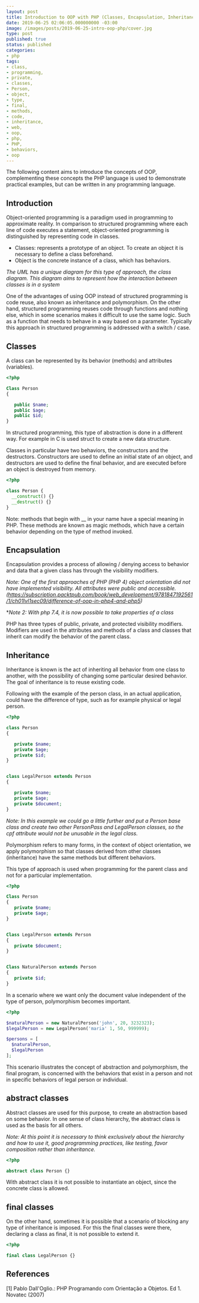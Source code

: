 ```yaml
---
layout: post
title: Introduction to OOP with PHP (Classes, Encapsulation, Inheritance)
date: 2019-06-25 02:06:05.000000000 -03:00
image: /images/posts/2019-06-25-intro-oop-php/cover.jpg
type: post
published: true
status: published
categories:
- php
tags:
- class,
- programming,
- private,
- classes,
- Person,
- object,
- type,
- final,
- methods,
- code,
- inheritance,
- web,
- oop,
- php,
- PHP,
- behaviors,
- oop
---
```


The following content aims to introduce the concepts of OOP, complementing these
concepts the PHP language is used to demonstrate practical examples, but can be
written in any programming language.

## Introduction

Object-oriented programming is a paradigm used in programming to approximate
reality. In comparison to structured programming where each line of code
executes a statement, object-oriented programming is distinguished by
representing code in classes.

- Classes: represents a prototype of an object. To create an object it is necessary to define a class beforehand.
- Object is the concrete instance of a class, which has behaviors.

*The UML has a unique diagram for this type of approach, the class diagram. This diagram aims to represent how the interaction between classes is in a system*

One of the advantages of using OOP instead of structured programming is code
reuse, also known as inheritance and polymorphism. On the other hand,
structured programming reuses code through functions and nothing else, which in
some scenarios makes it difficult to use the same logic. Such as a function
that needs to behave in a way based on a parameter. Typically this approach in
structured programming is addressed with a switch / case.

## Classes

A class can be represented by its behavior (methods) and attributes (variables).

``` php
<?php

Class Person
{

   public $name;
   public $age;
   public $id;
}
```

In structured programming, this type of abstraction is done in a different way.
For example in C is used struct to create a new data structure.

Classes in particular have two behaviors, the constructors and the destructors.
Constructors are used to define an initial state of an object, and destructors
are used to define the final behavior, and are executed before an object is
destroyed from memory.

```php
<?php

class Person {
  __construct() {}
  __destruct() {}
}
```

Note: methods that begin with __ in your name have a special meaning in PHP.
These methods are known as magic methods, which have a certain behavior
depending on the type of method invoked.

## Encapsulation

Encapsulation provides a process of allowing / denying access to behavior and
data that a given class has through the visibility modifiers.

*Note: One of the first approaches of PHP (PHP 4) object orientation did not have implemented visibility. All attributes were public and accessible. (https://subscription.packtpub.com/book/web_development/9781847192561/1/ch01lvl1sec09/difference-of-oop-in-php4-and-php5)*

**Note 2: With php 7.4, it is now possible to take properties of a class*

PHP has three types of public, private, and protected visibility modifiers.
Modifiers are used in the attributes and methods of a class and classes that
inherit can modify the behavior of the parent class.

## Inheritance

Inheritance is known is the act of inheriting all behavior from one class to
another, with the possibility of changing some particular desired behavior.
The goal of inheritance is to reuse existing code.

Following with the example of the person class, in an actual application, could
have the difference of type, such as for example physical or legal person.

```php
<?php

class Person
{

   private $name;
   private $age;
   private $id;
}


class LegalPerson extends Person
{

   private $name;
   private $age;
   private $document;
}
```

*Note: In this example we could go a little further and put a Person base class
and create two other PersonPass and LegalPerson classes, so the cpf attribute
would not be unusable in the legal class.*

Polymorphism refers to many forms, in the context of object orientation,
we apply polymorphism so that classes derived from other classes (inheritance)
have the same methods but different behaviors.

This type of approach is used when programming for the parent class and not for
a particular implementation.

```php
<?php

Class Person
{
   private $name;
   private $age;
}


Class LegalPerson extends Person
{
   private $document;
}


Class NaturalPerson extends Person
{
   private $id;
}
```

In a scenario where we want only the document value independent of the type of
person, polymorphism becomes important.

```php
<?php

$naturalPerson = new NaturalPerson('john', 20, 3232323);
$legalPerson = new LegalPerson('maria' 1, 50, 999999);

$persons = [
  $naturalPerson,
  $legalPerson
];
```

This scenario illustrates the concept of abstraction and polymorphism, the final
program, is concerned with the behaviors that exist in a person and not in
specific behaviors of legal person or individual.

## abstract classes

Abstract classes are used for this purpose, to create an abstraction based on
some behavior. In one sense of class hierarchy, the abstract class is used as
the basis for all others.

*Note: At this point it is necessary to think exclusively about the hierarchy and
how to use it, good programming practices, like testing, favor composition
rather than inheritance.*

```php
<?php

abstract class Person {}
```

With abstract class it is not possible to instantiate an object, since the
concrete class is allowed.

## final classes

On the other hand, sometimes it is possible that a scenario of blocking any type
of inheritance is imposed. For this the final classes were there, declaring a 
class as final, it is not possible to extend it.


```php
<?php

final class LegalPerson {}
```

## References

[1] Pablo Dall'Oglio.: PHP Programando com Orientação a Objetos. Ed 1. Novatec (2007)
